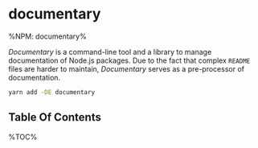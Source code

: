 # documentary

%NPM: documentary%

_Documentary_ is a command-line tool and a library to manage documentation of Node.js packages. Due to the fact that complex `README` files are harder to maintain, _Documentary_ serves as a pre-processor of documentation.

```sh
yarn add -DE documentary
```

## Table Of Contents

%TOC%